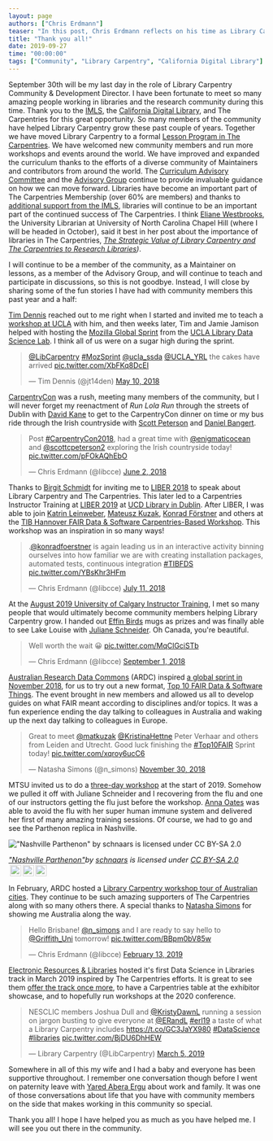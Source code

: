 ```yaml
---
layout: page
authors: ["Chris Erdmann"]
teaser: "In this post, Chris Erdmann reflects on his time as Library Carpentry Community & Development Director ahead of his last day."
title: "Thank you all!"
date: 2019-09-27
time: "00:00:00"
tags: ["Community", "Library Carpentry", "California Digital Library"]
---
```


September 30th will be my last day in the role of Library Carpentry Community & Development Director. I have been fortunate to meet so many amazing people working in libraries and the research community during this time. Thank you to the [IMLS](https://www.imls.gov), the [California Digital Library](https://cdlib.org), and The Carpentries for this great opportunity. So many members of the community have helped Library Carpentry grow these past couple of years. Together we have moved Library Carpentry to a formal [Lesson Program in The Carpentries](https://carpentries.org/blog/2018/11/welcoming-library-carpentry/). We have welcomed new community members and run more workshops and events around the world. We have improved and expanded the curriculum thanks to the efforts of a diverse community of Maintainers and contributors from around the world. The [Curriculum Advisory Committee](https://librarycarpentry.org/cac/) and the [Advisory Group](https://librarycarpentry.org/advisory/) continue to provide invaluable guidance on how we can move forward. Libraries have become an important part of The Carpentries Membership (over 60% are members) and thanks to [additional support from the IMLS](https://carpentries.org/blog/2019/09/LibraryCarpentry-IMLS-supplement/), libraries will continue to be an important part of the continued success of The Carpentries. I think [Eliane Westbrooks](https://twitter.com/unc_librarian), the University Librarian at University of North Carolina Chapel Hill (where I will be headed in October), said it best in her post about the importance of libraries in The Carpentries, _[The Strategic Value of Library Carpentry and The Carpentries to Research Libraries](https://librarycarpentry.org/blog/2018/08/library-carpentry-strategic-value/))_.

I will continue to be a member of the community, as a Maintainer on lessons, as a member of the Advisory Group, and will continue to teach and participate in discussions, so this is not goodbye. Instead, I will close by sharing some of the fun stories I have had with community members this past year and a half:  

[Tim Dennis](https://twitter.com/jt14den) reached out to me right when I started and invited me to teach a [workshop at UCLA](https://ucla-data-archive.github.io/2018-05-24-ucla/) with him, and then weeks later, Tim and Jamie Jamison helped with hosting the [Mozilla Global Sprint](https://librarycarpentry.org/blog/2018/05/our-latest-sprint/) from the [UCLA Library Data Science Lab](https://twitter.com/libdatasci). I think all of us were on a sugar high during the sprint.

<blockquote class="twitter-tweet" data-lang="en"><p lang="en" dir="ltr"><a href="https://twitter.com/LibCarpentry?ref_src=twsrc%5Etfw">@LibCarpentry</a> <a href="https://twitter.com/hashtag/MozSprint?src=hash&amp;ref_src=twsrc%5Etfw">#MozSprint</a> <a href="https://twitter.com/ucla_ssda?ref_src=twsrc%5Etfw">@ucla_ssda</a> <a href="https://twitter.com/UCLA_YRL?ref_src=twsrc%5Etfw">@UCLA_YRL</a> the cakes have arrived <a href="https://t.co/XbFKq8DcEI">pic.twitter.com/XbFKq8DcEI</a></p>&mdash; Tim Dennis (@jt14den) <a href="https://twitter.com/jt14den/status/994621264932233216?ref_src=twsrc%5Etfw">May 10, 2018</a></blockquote>
<script async src="https://platform.twitter.com/widgets.js" charset="utf-8"></script>

[CarpentryCon](https://carpentrycon.org) was a rush, meeting many members of the community, but I will never forget my reenactment of _Run Lola Run_ through the streets of Dublin with [David Kane](https://twitter.com/davidfkane) to get to the CarpentryCon dinner on time or my bus ride through the Irish countryside with [Scott Peterson](https://twitter.com/scottcpeterson2) and [Daniel Bangert](https://twitter.com/enigmaticocean). 

<blockquote class="twitter-tweet" data-lang="en"><p lang="en" dir="ltr">Post <a href="https://twitter.com/hashtag/CarpentryCon2018?src=hash&amp;ref_src=twsrc%5Etfw">#CarpentryCon2018</a>, had a great time with <a href="https://twitter.com/enigmaticocean?ref_src=twsrc%5Etfw">@enigmaticocean</a> and <a href="https://twitter.com/scottcpeterson2?ref_src=twsrc%5Etfw">@scottcpeterson2</a> exploring the Irish countryside today! <a href="https://t.co/pFOkAQhEbO">pic.twitter.com/pFOkAQhEbO</a></p>&mdash; Chris Erdmann (@libcce) <a href="https://twitter.com/libcce/status/1003046486978985984?ref_src=twsrc%5Etfw">June 2, 2018</a></blockquote>
<script async src="https://platform.twitter.com/widgets.js" charset="utf-8"></script>

Thanks to [Birgit Schmidt](https://twitter.com/bschmid1) for inviting me to [LIBER 2018](https://libereurope.eu/events/liber-2018-lille-annual-conference/) to speak about Library Carpentry and The Carpentries. This later led to a Carpentries Instructor Training at [LIBER 2019](https://liberconference.eu/category/liber-2019/) at [UCD Library in Dublin](https://twitter.com/LIRHEAnet/status/1143516665906438144). After LIBER, I was able to join [Katrin Leinweber](https://twitter.com/gittaca), [Mateusz Kuzak](https://twitter.com/matkuzak), [Konrad Förstner](https://twitter.com/konradfoerstner) and others at the [TIB Hannover FAIR Data & Software Carpentries-Based Workshop](https://tibhannover.github.io/2018-07-09-FAIR-Data-and-Software/). This workshop was an inspiration in so many ways!

<blockquote class="twitter-tweet" data-lang="en"><p lang="en" dir="ltr">.<a href="https://twitter.com/konradfoerstner?ref_src=twsrc%5Etfw">@konradfoerstner</a> is again leading us in an interactive activity binning ourselves into how familiar we are with creating installation packages, automated tests, continuous integration <a href="https://twitter.com/hashtag/TIBFDS?src=hash&amp;ref_src=twsrc%5Etfw">#TIBFDS</a> <a href="https://t.co/YBsKhr3HFm">pic.twitter.com/YBsKhr3HFm</a></p>&mdash; Chris Erdmann (@libcce) <a href="https://twitter.com/libcce/status/1016958600948969472?ref_src=twsrc%5Etfw">July 11, 2018</a></blockquote>
<script async src="https://platform.twitter.com/widgets.js" charset="utf-8"></script>

At the [August 2019 University of Calgary Instructor Training](https://twitter.com/JulianeS/status/1034873916118855680), I met so many people that would ultimately become community members helping Library Carpentry grow. I handed out [Effin Birds](https://twitter.com/EffinBirds) mugs as prizes and was finally able to see Lake Louise with [Juliane Schneider](https://twitter.com/JulianeS). Oh Canada, you're beautiful. 

<blockquote class="twitter-tweet" data-lang="en"><p lang="en" dir="ltr">Well worth the wait 😀 <a href="https://t.co/MqClGciSTb">pic.twitter.com/MqClGciSTb</a></p>&mdash; Chris Erdmann (@libcce) <a href="https://twitter.com/libcce/status/1035968902797447168?ref_src=twsrc%5Etfw">September 1, 2018</a></blockquote>
<script async src="https://platform.twitter.com/widgets.js" charset="utf-8"></script>

[Australian Research Data Commons](https://ardc.edu.au/) (ARDC) inspired [a global sprint in November 2018](https://librarycarpentry.org/blog/2019/02/top-10-fair-published/), for us to try out a new format, [Top 10 FAIR Data & Software Things](https://librarycarpentry.org/Top-10-FAIR/). The event brought in new members and allowed us all to develop guides on what FAIR meant according to disciplines and/or topics. It was a fun experience ending the day talking to colleagues in Australia and waking up the next day talking to colleagues in Europe. 

<blockquote class="twitter-tweet" data-lang="en"><p lang="en" dir="ltr">Great to meet <a href="https://twitter.com/matkuzak?ref_src=twsrc%5Etfw">@matkuzak</a> <a href="https://twitter.com/KristinaHettne?ref_src=twsrc%5Etfw">@KristinaHettne</a> Peter Verhaar and others from Leiden and Utrecht. Good luck finishing the <a href="https://twitter.com/hashtag/Top10FAIR?src=hash&amp;ref_src=twsrc%5Etfw">#Top10FAIR</a> Sprint today! <a href="https://t.co/xqroy6ucC6">pic.twitter.com/xqroy6ucC6</a></p>&mdash; Natasha Simons (@n_simons) <a href="https://twitter.com/n_simons/status/1068430520554414080?ref_src=twsrc%5Etfw">November 30, 2018</a></blockquote>
<script async src="https://platform.twitter.com/widgets.js" charset="utf-8"></script>

MTSU invited us to do a [three-day workshop](https://twitter.com/me_sloane/status/1083076953664614400) at the start of 2019. Somehow we pulled it off with Juliane Schneider and I recovering from the flu and one of our instructors getting the flu just before the workshop. [Anna Oates](https://twitter.com/annaoates) was able to avoid the flu with her super human immune system and delivered her first of many amazing training sessions. Of course, we had to go and see the Parthenon replica in Nashville.

!["Nashville Parthenon" by schnaars is licensed under CC BY-SA 2.0](https://live.staticflickr.com/1249/1430250063_6dca3b84f7_b.jpg)

<p style="font-size: 0.9rem;font-style: italic;"><a href="https://www.flickr.com/photos/12595974@N00/1430250063">"Nashville Parthenon"</a><span>by <a href="https://www.flickr.com/photos/12595974@N00">schnaars</a></span> is licensed under <a href="https://creativecommons.org/licenses/by-sa/2.0/?ref=ccsearch&atype=html" style="margin-right: 5px;">CC BY-SA 2.0</a><a href="https://creativecommons.org/licenses/by-sa/2.0/?ref=ccsearch&atype=html" target="_blank" rel="noopener noreferrer" style="display: inline-block;white-space: none;opacity: .7;margin-top: 2px;margin-left: 3px;height: 22px !important;"><img style="height: inherit;margin-right: 3px;display: inline-block;" src="https://search.creativecommons.org/static/img/cc_icon.svg" /><img style="height: inherit;margin-right: 3px;display: inline-block;" src="https://search.creativecommons.org/static/img/cc-by_icon.svg" /><img style="height: inherit;margin-right: 3px;display: inline-block;" src="https://search.creativecommons.org/static/img/cc-sa_icon.svg" /></a></p>

In February, ARDC hosted a [Library Carpentry workshop tour of Australian cities](https://twitter.com/LibCarpentry/status/1092283735070765056). They continue to be such amazing supporters of The Carpentries along with so many others there. A special thanks to [Natasha Simons](https://twitter.com/n_simons) for showing me Australia along the way.

<blockquote class="twitter-tweet" data-lang="en"><p lang="en" dir="ltr">Hello Brisbane! <a href="https://twitter.com/n_simons?ref_src=twsrc%5Etfw">@n_simons</a> and I are ready to say hello to <a href="https://twitter.com/Griffith_Uni?ref_src=twsrc%5Etfw">@Griffith_Uni</a> tomorrow! <a href="https://t.co/BBpm0bV85w">pic.twitter.com/BBpm0bV85w</a></p>&mdash; Chris Erdmann (@libcce) <a href="https://twitter.com/libcce/status/1095575055717810177?ref_src=twsrc%5Etfw">February 13, 2019</a></blockquote>
<script async src="https://platform.twitter.com/widgets.js" charset="utf-8"></script>

[Electronic Resources & Libraries](https://twitter.com/ERandL) hosted it's first Data Science in Libraries track in March 2019 inspired by The Carpentries efforts. It is great to see them [offer the track once more](https://www.electroniclibrarian.org/about/tracks/), to have a Carpentries table at the exhibitor showcase, and to hopefully run workshops at the 2020 conference.

<blockquote class="twitter-tweet" data-lang="en"><p lang="en" dir="ltr">NESCLIC members Joshua Dull and <a href="https://twitter.com/KristyDawnL?ref_src=twsrc%5Etfw">@KristyDawnL</a> running a session on jargon busting to give everyone at <a href="https://twitter.com/ERandL?ref_src=twsrc%5Etfw">@ERandL</a> <a href="https://twitter.com/hashtag/erl19?src=hash&amp;ref_src=twsrc%5Etfw">#erl19</a> a taste of what a Library Carpentry includes <a href="https://t.co/GC3JaYX980">https://t.co/GC3JaYX980</a> <a href="https://twitter.com/hashtag/DataScience?src=hash&amp;ref_src=twsrc%5Etfw">#DataScience</a> <a href="https://twitter.com/hashtag/libraries?src=hash&amp;ref_src=twsrc%5Etfw">#libraries</a> <a href="https://t.co/BjDU6DhHEW">pic.twitter.com/BjDU6DhHEW</a></p>&mdash; Library Carpentry (@LibCarpentry) <a href="https://twitter.com/LibCarpentry/status/1102990003943235584?ref_src=twsrc%5Etfw">March 5, 2019</a></blockquote>
<script async src="https://platform.twitter.com/widgets.js" charset="utf-8"></script>

Somewhere in all of this my wife and I had a baby and everyone has been supportive throughout. I remember one conversation though before I went on paternity leave with [Yared Abera Ergu](https://twitter.com/kechure) about work and family. It was one of those conversations about life that you have with community members on the side that makes working in this community so special.

Thank you all! I hope I have helped you as much as you have helped me. I will see you out there in the community.
